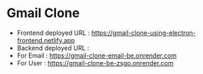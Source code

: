 # Gmail Clone
- Frontend deployed URL : https://gmail-clone-using-electron-frontend.netlify.app
- Backend deployed URL :
- For Email : https://gmail-clone-email-be.onrender.com
- For User : https://gmail-clone-be-zsgo.onrender.com
